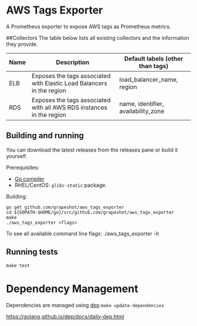 # AWS Tags Exporter

A Prometheus exporter to expose AWS tags as Prometheus metrics.

##Collectors
The table below lists all existing collectors and the information they provide.

Name    | Description | Default labels (other than tags)
--------|-------------|----------------------------------
ELB     | Exposes the tags associated with Elastic Load Balancers in the region | load_balancer_name, region
RDS     | Exposes the tags associated with all AWS RDS instances in the region | name, identifier, availability_zone

## Building and running

You can download the latest releases from the releases pane or build it yourself.

Prerequisites:

* [Go compiler](https://golang.org/dl/)
* RHEL/CentOS: `glibc-static` package.

Building:

    go get github.com/grapeshot/aws_tags_exporter
    cd ${GOPATH-$HOME/go}/src/github.com/grapeshot/aws_tags_exporter
    make
    ./aws_tags_exporter <flags>


To see all available command line flags:
    ./aws_tags_exporter -h

## Running tests

    make test

# Dependency Management
Dependencies are managed using [dep](https://github.com/golang/dep)
`make update-dependencies`

https://golang.github.io/dep/docs/daily-dep.html
